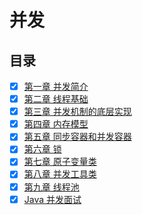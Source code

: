 # 并发

## 目录

* [x] [第一章 并发简介](1-并发简介.md)
* [x] [第二章 线程基础](2-线程基础.md)
* [x] [第三章 并发机制的底层实现](3-并发机制的底层实现.md)
* [x] [第四章 内存模型](4-内存模型.md)
* [x] [第五章 同步容器和并发容器](5-同步容器和并发容器.md)
* [x] [第六章 锁](6-锁.md)
* [x] [第七章 原子变量类](7-原子变量类.md)
* [x] [第八章 并发工具类](8-并发工具类.md)
* [x] [第九章 线程池](9-线程池.md)
* [x] [Java 并发面试](Java并发面试.md)
